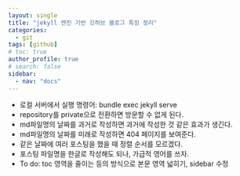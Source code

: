 ```yaml
---
layout: single
title: "jekyll 엔진 기반 깃허브 블로그 특징 정리"
categories:
  - git
tags: [github]
# toc: true
author_profile: true
# search: false
sidebar:
  - nav: "docs"
---
```

- 로컬 서버에서 실행 명령어: bundle exec jekyll serve
- repository를 private으로 전환하면 방문할 수 없게 된다.
- md파일명의 날짜를 과거로 작성하면 과거에 작성한 것 같은 효과가 생긴다.
- md파일명의 날짜를 미래로 작성하면 404 페이지를 보여준다.
- 같은 날짜에 여러 포스팅을 했을 때 정렬 순서를 모르겠다.
- 포스팅 파일명을 한글로 작성해도 되나, 가급적 영어를 쓰자.
- To do: toc 영역을 줄이는 등의 방식으로 본문 영역 넓히기, sidebar 수정